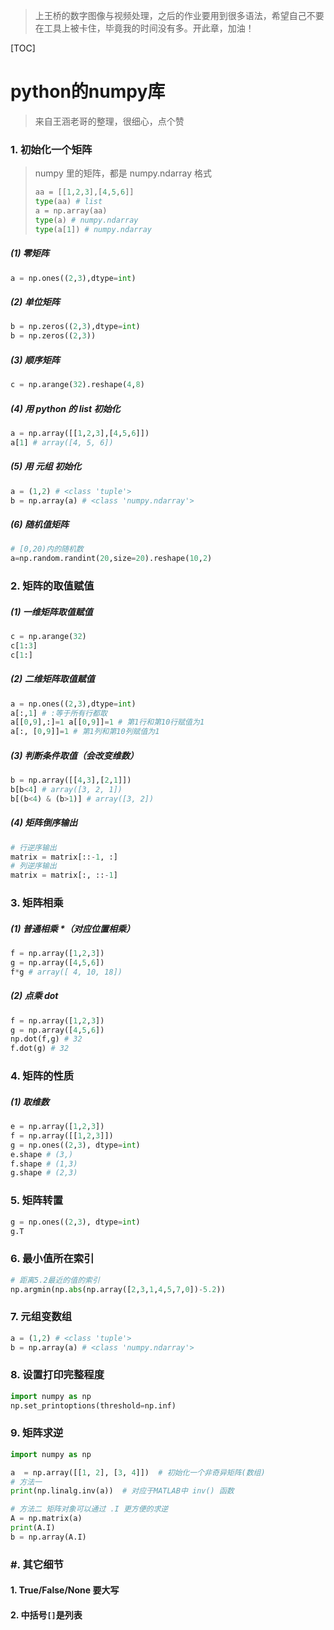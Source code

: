 > 上王桥的数字图像与视频处理，之后的作业要用到很多语法，希望自己不要在工具上被卡住，毕竟我的时间没有多。开此章，加油！



[TOC]

# python的numpy库

> 来自王涵老哥的整理，很细心，点个赞



### 1. 初始化一个矩阵

> numpy 里的矩阵，都是 numpy.ndarray 格式
>
> ```python
> aa = [[1,2,3],[4,5,6]]
> type(aa) # list
> a = np.array(aa)
> type(a) # numpy.ndarray
> type(a[1]) # numpy.ndarray
> ```



##### (1) 零矩阵

```python
a = np.ones((2,3),dtype=int)
```

##### (2) 单位矩阵

```python
b = np.zeros((2,3),dtype=int)
b = np.zeros((2,3))
```

##### (3) 顺序矩阵

```python
c = np.arange(32).reshape(4,8)
```

##### (4) 用 python 的 list 初始化

```python
a = np.array([[1,2,3],[4,5,6]])
a[1] # array([4, 5, 6])
```

##### (5) 用 元组 初始化

```python
a = (1,2) # <class 'tuple'>
b = np.array(a) # <class 'numpy.ndarray'>
```

##### (6) 随机值矩阵

```python
# [0,20)内的随机数
a=np.random.randint(20,size=20).reshape(10,2)
```





### 2. 矩阵的取值赋值

##### (1) 一维矩阵取值赋值

```python
c = np.arange(32)
c[1:3]
c[1:]
```



##### (2) 二维矩阵取值赋值

```python
a = np.ones((2,3),dtype=int)
a[:,1] # :等于所有行都取
a[[0,9],:]=1 a[[0,9]]=1 # 第1行和第10行赋值为1
a[:, [0,9]]=1 # 第1列和第10列赋值为1
```



##### (3) 判断条件取值（会改变维数）

```python
b = np.array([[4,3],[2,1]])
b[b<4] # array([3, 2, 1])
b[(b<4) & (b>1)] # array([3, 2])
```



##### (4) 矩阵倒序输出

```python
# 行逆序输出
matrix = matrix[::-1, :]
# 列逆序输出
matrix = matrix[:, ::-1]
```





### 3. 矩阵相乘

##### (1) 普通相乘 *（对应位置相乘）

```python
f = np.array([1,2,3])
g = np.array([4,5,6])
f*g # array([ 4, 10, 18])
```



##### (2) 点乘 dot

```python
f = np.array([1,2,3])
g = np.array([4,5,6])
np.dot(f,g) # 32
f.dot(g) # 32
```





### 4. 矩阵的性质

##### (1) 取维数

```python
e = np.array([1,2,3])
f = np.array([[1,2,3]])
g = np.ones((2,3), dtype=int)
e.shape # (3,)
f.shape # (1,3)
g.shape # (2,3)
```







### 5. 矩阵转置

```python
g = np.ones((2,3), dtype=int)
g.T
```





### 6. 最小值所在索引

```python
# 距离5.2最近的值的索引
np.argmin(np.abs(np.array([2,3,1,4,5,7,0])-5.2))
```





### 7. 元组变数组

```python
a = (1,2) # <class 'tuple'>
b = np.array(a) # <class 'numpy.ndarray'>
```





### 8. 设置打印完整程度

```python
import numpy as np
np.set_printoptions(threshold=np.inf)
```



### 9. 矩阵求逆

```python
import numpy as np

a  = np.array([[1, 2], [3, 4]])  # 初始化一个非奇异矩阵(数组)
# 方法一
print(np.linalg.inv(a))  # 对应于MATLAB中 inv() 函数

# 方法二 矩阵对象可以通过 .I 更方便的求逆
A = np.matrix(a)
print(A.I)
b = np.array(A.I)
```













### #. 其它细节

#### 1. True/False/None 要大写

#### 2. 中括号`[]`是列表